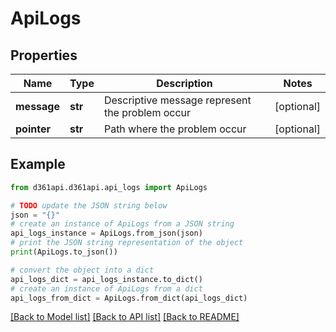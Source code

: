 # ApiLogs


## Properties

Name | Type | Description | Notes
------------ | ------------- | ------------- | -------------
**message** | **str** | Descriptive message represent the problem occur | [optional] 
**pointer** | **str** | Path where the problem occur | [optional] 

## Example

```python
from d361api.d361api.api_logs import ApiLogs

# TODO update the JSON string below
json = "{}"
# create an instance of ApiLogs from a JSON string
api_logs_instance = ApiLogs.from_json(json)
# print the JSON string representation of the object
print(ApiLogs.to_json())

# convert the object into a dict
api_logs_dict = api_logs_instance.to_dict()
# create an instance of ApiLogs from a dict
api_logs_from_dict = ApiLogs.from_dict(api_logs_dict)
```
[[Back to Model list]](../README.md#documentation-for-models) [[Back to API list]](../README.md#documentation-for-api-endpoints) [[Back to README]](../README.md)


